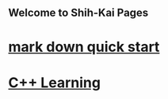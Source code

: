 ## Welcome to Shih-Kai Pages

# [mark down quick start](README.html)
# [C++ Learning](C++learning.md)
